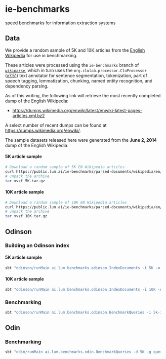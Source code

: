 # ie-benchmarks
speed benchmarks for information extraction systems


## Data

We provide a random sample of 5K and 10K articles from the [English Wikipedia](https://en.wikipedia.org/wiki/English_Wikipedia) for use in benchmarking.  

These articles were processed using the `ie-benchmarks` branch of [`wikiparse`](https://github.com/clulab/wikiparse/tree/ie-benchmarks), which in turn uses the `org.clulab.processor.CluProcessor` ([v7.51](https://github.com/clulab/processors/releases/tag/v7.5.1)) text annotator for sentence segmentation, tokenization, part of speech tagging, lemmatization, chunking, named entity recognition, and dependency parsing.

As of this writing, the following link will retrieve the most recently completed dump of the English Wikipedia:

- https://dumps.wikimedia.org/enwiki/latest/enwiki-latest-pages-articles.xml.bz2

A select number of recent dumps can be found at https://dumps.wikimedia.org/enwiki/.

The sample datasets released here were generated from the __June 2, 2014__ dump of the English Wikipedia. 

#### 5K article sample
```bash
# Download a random sample of 5K EN Wikipedia articles
curl https://public.lum.ai/ie-benchmarks/parsed-documents/wikipedia/en/5K.tar.gz --output 5K.tar.gz
# unpack the archive
tar xvzf 5K.tar.gz
```

#### 10K article sample

```bash
# Download a random sample of 10K EN Wikipedia articles
curl https://public.lum.ai/ie-benchmarks/parsed-documents/wikipedia/en/10K.tar.gz --output 10K.tar.gz
# unpack the archive
tar xvzf 10K.tar.gz
```

## Odinson
### Building an Odinson index


#### 5K article sample
```bash
sbt "odinson/runMain ai.lum.benchmarks.odinson.IndexDocuments -i 5K -o 5k-index"
```
#### 10K article sample

```bash
sbt "odinson/runMain ai.lum.benchmarks.odinson.IndexDocuments -i 10K -o 10k-index"
```

### Benchmarking

```bash
sbt "odinson/runMain ai.lum.benchmarks.odinson.BenchmarkQueries -i 5k-index -q queries/odinson/president.txt -n 1000 -o output/5k/odinson"
```


## Odin

### Benchmarking

```bash
sbt "odin/runMain ai.lum.benchmarks.odin.BenchmarkQueries -d 5K -g queries/odin/system.yml -n 1000 -o output/5k/odin"
```
